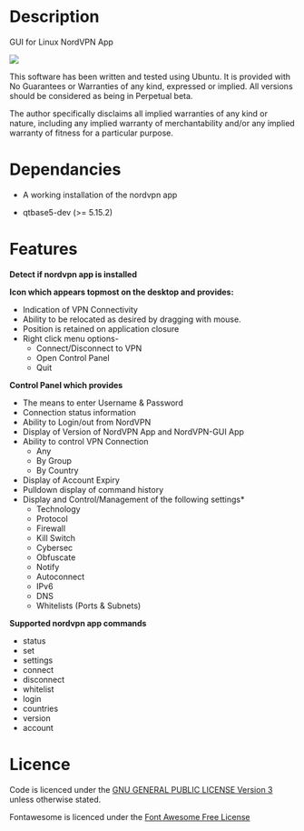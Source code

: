 # Description

GUI for Linux NordVPN App

![](/home/andy/QtApps/NordVPN-GUI/screenshots/Control_Panel_Screenshot.png)

This software has been written and tested using Ubuntu. It is provided with No Guarantees or Warranties of any kind, expressed or implied. All versions should be considered as being in Perpetual beta.

The author specifically disclaims all implied warranties of any kind or nature, including any implied warranty of merchantability and/or any implied warranty of fitness for a particular purpose.

# Dependancies

- A working installation of the nordvpn app

- qtbase5-dev (>= 5.15.2)

# Features

**Detect if nordvpn app is installed**

**Icon which appears topmost on the desktop and provides:**

- Indication of VPN Connectivity
- Ability to be relocated as desired by dragging with mouse.
- Position is retained on application closure
- Right click menu options-
  * Connect/Disconnect to VPN
  * Open Control Panel
  * Quit

**Control Panel which provides**

- The means to enter Username & Password
- Connection status information
- Ability to Login/out from NordVPN
- Display of Version of NordVPN App and NordVPN-GUI App
- Ability to control VPN Connection
  * Any
  * By Group
  * By Country
- Display of Account Expiry
- Pulldown display of command history
- Display and Control/Management of the following settings*
  * Technology
  * Protocol
  * Firewall
  * Kill Switch
  * Cybersec
  * Obfuscate
  * Notify
  * Autoconnect
  * IPv6
  * DNS
  * Whitelists (Ports & Subnets)

**Supported nordvpn app commands**

- status
- set
- settings
- connect
- disconnect
- whitelist
- login
- countries
- version
- account

# Licence

Code is licenced under the [GNU GENERAL PUBLIC LICENSE Version 3](LICENCE) unless otherwise stated.

Fontawesome is licenced under the [Font Awesome Free License](resources/fontawesome-free-6.0.0-desktop/LICENCE.txt)
